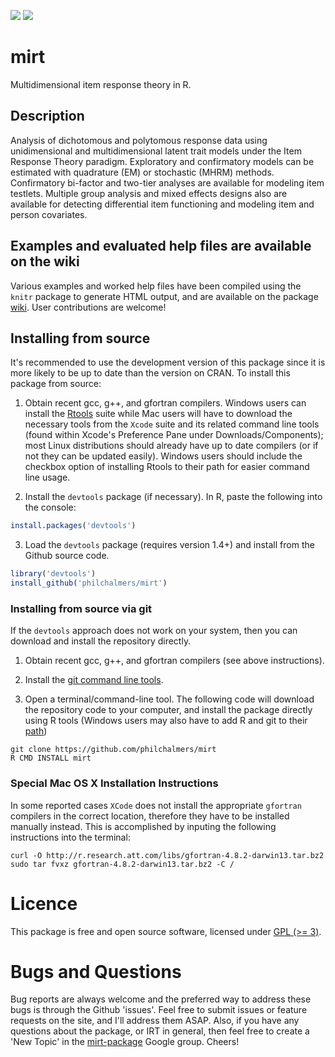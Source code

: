 [![](http://www.r-pkg.org/badges/version/mirt)](https://www.r-pkg.org:443/pkg/mirt) [![](http://cranlogs.r-pkg.org/badges/grand-total/mirt)](https://CRAN.R-project.org/package=mirt)

# mirt

Multidimensional item response theory in R.

## Description

Analysis of dichotomous and polytomous response data using unidimensional and
multidimensional latent trait models under the Item Response Theory paradigm.
Exploratory and confirmatory models can be estimated with quadrature (EM) or
stochastic (MHRM) methods. Confirmatory bi-factor and two-tier analyses are available
for modeling item testlets. Multiple group analysis and mixed effects designs also
are available for detecting differential item functioning and modeling item and
person covariates.

## Examples and evaluated help files are available on the wiki

Various examples and worked help files have been compiled using the `knitr` package to generate
HTML output, and are available on the package [wiki](https://github.com/philchalmers/mirt/wiki). 
User contributions are welcome!

## Installing from source

It's recommended to use the development version of this package since it is more likely to be up to date
than the version on CRAN. To install this package from source:

1) Obtain recent gcc, g++, and gfortran compilers. Windows users can install the
   [Rtools](https://CRAN.R-project.org/bin/windows/Rtools/) suite while Mac users will have to
   download the necessary tools from the `Xcode` suite and its
   related command line tools (found within Xcode's Preference Pane under Downloads/Components); most Linux
   distributions should already have up to date compilers (or if not they can be updated easily). 
   Windows users should include the checkbox option of installing Rtools to their path for 
   easier command line usage.

2) Install the `devtools` package (if necessary). In R, paste the following into the console:

```r
install.packages('devtools')
```

3) Load the `devtools` package (requires version 1.4+) and install from the Github source code.

```r
library('devtools')
install_github('philchalmers/mirt')
```

### Installing from source via git

If the `devtools` approach does not work on your system, then you can download and install the
repository directly. 

1) Obtain recent gcc, g++, and gfortran compilers (see above instructions).

2) Install the [git command line tools](https://git-scm.com/downloads).

3) Open a terminal/command-line tool. The following code will download the repository 
code to your computer, and install the package directly using R tools 
(Windows users may also have to add R and git to their 
[path](https://www.computerhope.com/issues/ch000549.htm))

```
git clone https://github.com/philchalmers/mirt
R CMD INSTALL mirt
```

### Special Mac OS X Installation Instructions

In some reported cases `XCode` does not install the appropriate `gfortran` compilers in the correct location, therefore they have to be installed manually instead. This is accomplished by inputing the following instructions into the terminal:

```
curl -O http://r.research.att.com/libs/gfortran-4.8.2-darwin13.tar.bz2
sudo tar fvxz gfortran-4.8.2-darwin13.tar.bz2 -C /
```

# Licence

This package is free and open source software, licensed under [GPL (>= 3)](http://www.gnu.org/licenses/gpl-3.0.en.html).

# Bugs and Questions

Bug reports are always welcome and the preferred way to address these bugs is through
the Github 'issues'. Feel free to submit issues or feature requests on the site, and I'll
address them ASAP. Also, if you have any questions about the package, or IRT in general, then
feel free to create a 'New Topic' in the
[mirt-package](https://groups.google.com/forum/#!forum/mirt-package) Google group. Cheers!
